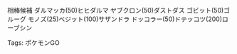相棒候補
ダルマッカ(50)ヒヒダルマ
ヤブクロン(50)ダストダス
ゴビット(50)ゴルーグ
モノズ(25)ベジット(100)サザンドラ
ドッコラー(50)ドテッコツ(200)ローブシン



Tags:
  ポケモンGO